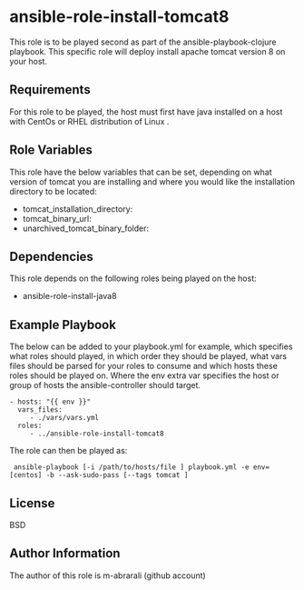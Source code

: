ansible-role-install-tomcat8
============================

This role is to be played second as part of the ansible-playbook-clojure playbook. This specific role will deploy install apache tomcat version 8 on your host.

Requirements
------------

For this role to be played, the host must first have java installed on a host with CentOs or RHEL distribution of Linux .

Role Variables
--------------

This role have the below variables that can be set, depending on what version of tomcat you are installing and where you would like the installation directory to be located:

- tomcat_installation_directory:
- tomcat_binary_url:
- unarchived_tomcat_binary_folder:


Dependencies
------------

This role depends on the following roles being played on the host:

- ansible-role-install-java8

Example Playbook
----------------

The below can be added to your playbook.yml for example, which specifies what roles should played, in which order they should be played, what vars files should be parsed for your roles to consume and which hosts these roles should be played on. Where the env extra var specifies the host or group of hosts the ansible-controller should target.

    - hosts: "{{ env }}"
      vars_files:
         - ./vars/vars.yml
      roles:
         - ../ansible-role-install-tomcat8

 The role can then be played as:

     ansible-playbook [-i /path/to/hosts/file ] playbook.yml -e env=[centos] -b --ask-sudo-pass [--tags tomcat ]

License
-------

BSD

Author Information
------------------

The author of this role is m-abrarali (github account)
